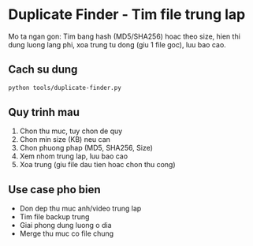 # Duplicate Finder - Tim file trung lap

Mo ta ngan gon: Tim bang hash (MD5/SHA256) hoac theo size, hien thi dung luong lang phi, xoa trung tu dong (giu 1 file goc), luu bao cao.

## Cach su dung

```bash
python tools/duplicate-finder.py
```

## Quy trinh mau
1. Chon thu muc, tuy chon de quy
2. Chon min size (KB) neu can
3. Chon phuong phap (MD5, SHA256, Size)
4. Xem nhom trung lap, luu bao cao
5. Xoa trung (giu file dau tien hoac chon thu cong)

## Use case pho bien
- Don dep thu muc anh/video trung lap
- Tim file backup trung
- Giai phong dung luong o dia
- Merge thu muc co file chung


